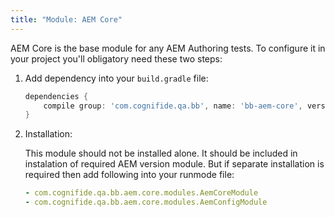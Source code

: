 ```yaml
---
title: "Module: AEM Core"
---
```


AEM Core is the base module for any AEM Authoring tests. To configure it in your project you'll obligatory need these two steps:
1. Add dependency into your `build.gradle` file:

    ```groovy
    dependencies {
        compile group: 'com.cognifide.qa.bb', name: 'bb-aem-core', version: '<Bobcat Version>'
    }
    ```
2. Installation:

    This module should not be installed alone. It should be included in instalation of required AEM version module.
    But if separate installation is required then add following into your runmode file:

     ```yaml
     - com.cognifide.qa.bb.aem.core.modules.AemCoreModule
     - com.cognifide.qa.bb.aem.core.modules.AemConfigModule
     ```
